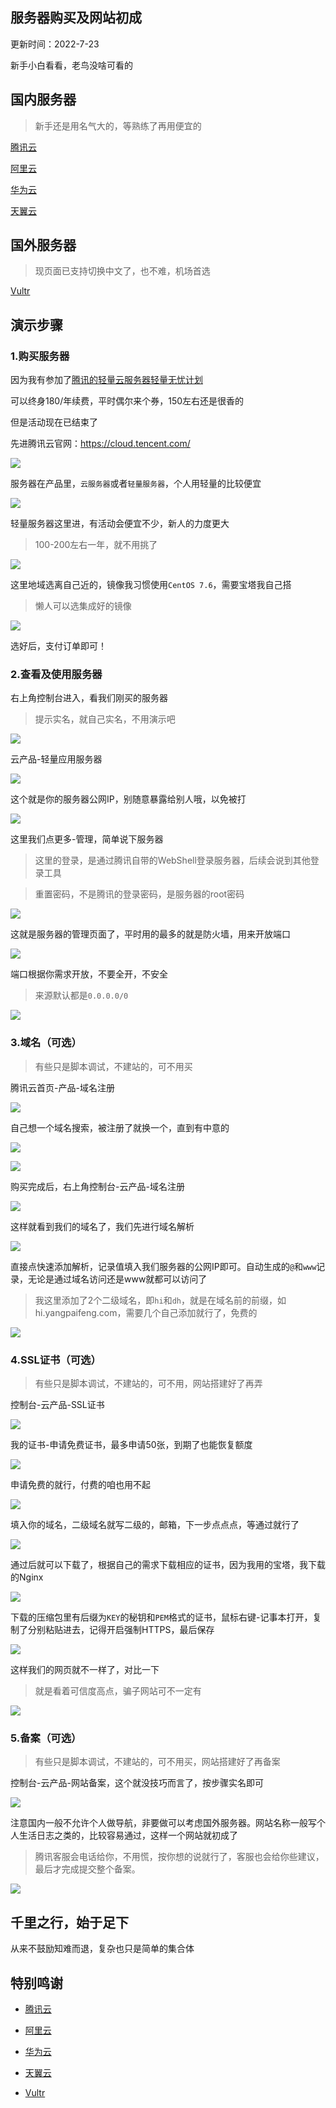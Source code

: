 ## 服务器购买及网站初成


更新时间：2022-7-23


新手小白看看，老鸟没啥可看的



## 国内服务器

> 新手还是用名气大的，等熟练了再用便宜的

[腾讯云](https://cloud.tencent.com/)

[阿里云](https://www.aliyun.com/)

[华为云](https://activity.huaweicloud.com/)

[天翼云](https://www.ctyun.cn/)



## 国外服务器

> 现页面已支持切换中文了，也不难，机场首选

[Vultr](https://www.vultr.com/)



## 演示步骤


### 1.购买服务器

因为我有参加了[腾讯的轻量云服务器轻量无忧计划](https://cloud.tencent.com/act/lighthouse?fromSource=gwzcw.1293314.1293314.1293314)

可以终身180/年续费，平时偶尔来个券，150左右还是很香的

但是活动现在已结束了


先进腾讯云官网：https://cloud.tencent.com/


![](https://ghproxy.com/https://raw.githubusercontent.com/Yiov/notes/main/ECS/tencent.png)


服务器在产品里，`云服务器`或者`轻量服务器`，个人用轻量的比较便宜

![](https://ghproxy.com/https://raw.githubusercontent.com/Yiov/notes/main/ECS/ecs-1.png)


轻量服务器这里进，有活动会便宜不少，新人的力度更大

> 100-200左右一年，就不用挑了

![](https://ghproxy.com/https://raw.githubusercontent.com/Yiov/notes/main/ECS/ecs-2.png)



这里地域选离自己近的，镜像我习惯使用`CentOS 7.6`，需要宝塔我自己搭

> 懒人可以选集成好的镜像

![](https://ghproxy.com/https://raw.githubusercontent.com/Yiov/notes/main/ECS/ecs-3.png)



选好后，支付订单即可！





### 2.查看及使用服务器


右上角控制台进入，看我们刚买的服务器

> 提示实名，就自己实名，不用演示吧

![](https://ghproxy.com/https://raw.githubusercontent.com/Yiov/notes/main/ECS/ecs-4.png)


云产品-轻量应用服务器

![](https://ghproxy.com/https://raw.githubusercontent.com/Yiov/notes/main/ECS/ecs-5.png)


这个就是你的服务器公网IP，别随意暴露给别人哦，以免被打

![](https://ghproxy.com/https://raw.githubusercontent.com/Yiov/notes/main/ECS/ecs-6.png)


这里我们点更多-管理，简单说下服务器

> 这里的登录，是通过腾讯自带的WebShell登录服务器，后续会说到其他登录工具

> 重置密码，不是腾讯的登录密码，是服务器的root密码

![](https://ghproxy.com/https://raw.githubusercontent.com/Yiov/notes/main/ECS/ecs-7.png)


这就是服务器的管理页面了，平时用的最多的就是防火墙，用来开放端口

![](https://ghproxy.com/https://raw.githubusercontent.com/Yiov/notes/main/ECS/ecs-8.png)


端口根据你需求开放，不要全开，不安全

> 来源默认都是`0.0.0.0/0`

![](https://ghproxy.com/https://raw.githubusercontent.com/Yiov/notes/main/ECS/ecs-9.png)





### 3.域名（可选）

> 有些只是脚本调试，不建站的，可不用买

腾讯云首页-产品-域名注册


![](https://ghproxy.com/https://raw.githubusercontent.com/Yiov/notes/main/ECS/ecs-10.png)


自己想一个域名搜索，被注册了就换一个，直到有中意的

![](https://ghproxy.com/https://raw.githubusercontent.com/Yiov/notes/main/ECS/ecs-11.png)

![](https://ghproxy.com/https://raw.githubusercontent.com/Yiov/notes/main/ECS/ecs-12.png)


购买完成后，右上角控制台-云产品-域名注册

![](https://ghproxy.com/https://raw.githubusercontent.com/Yiov/notes/main/ECS/ecs-13.png)


这样就看到我们的域名了，我们先进行域名解析

![](https://ghproxy.com/https://raw.githubusercontent.com/Yiov/notes/main/ECS/ecs-14.png)


直接点快速添加解析，记录值填入我们服务器的公网IP即可。自动生成的`@`和`www`记录，无论是通过域名访问还是www就都可以访问了

> 我这里添加了2个二级域名，即`hi`和`dh`，就是在域名前的前缀，如hi.yangpaifeng.com，需要几个自己添加就行了，免费的


![](https://ghproxy.com/https://raw.githubusercontent.com/Yiov/notes/main/ECS/ecs-15.png)




### 4.SSL证书（可选）

> 有些只是脚本调试，不建站的，可不用，网站搭建好了再弄

控制台-云产品-SSL证书

![](https://ghproxy.com/https://raw.githubusercontent.com/Yiov/notes/main/ECS/ecs-16.png)


我的证书-申请免费证书，最多申请50张，到期了也能恢复额度

![](https://ghproxy.com/https://raw.githubusercontent.com/Yiov/notes/main/ECS/ecs-17.png)

申请免费的就行，付费的咱也用不起

![](https://ghproxy.com/https://raw.githubusercontent.com/Yiov/notes/main/ECS/ecs-18.png)


填入你的域名，二级域名就写二级的，邮箱，下一步点点点，等通过就行了

![](https://ghproxy.com/https://raw.githubusercontent.com/Yiov/notes/main/ECS/ecs-19.png)


通过后就可以下载了，根据自己的需求下载相应的证书，因为我用的宝塔，我下载的Nginx


![](https://ghproxy.com/https://raw.githubusercontent.com/Yiov/notes/main/ECS/ecs-20.png)


下载的压缩包里有后缀为`KEY`的秘钥和`PEM`格式的证书，鼠标右键-记事本打开，复制了分别粘贴进去，记得开启强制HTTPS，最后保存

![](https://ghproxy.com/https://raw.githubusercontent.com/Yiov/notes/main/ECS/ecs-21.png)


这样我们的网页就不一样了，对比一下

> 就是看着可信度高点，骗子网站可不一定有

![](https://ghproxy.com/https://raw.githubusercontent.com/Yiov/notes/main/ECS/ecs-22.png)




### 5.备案（可选）

> 有些只是脚本调试，不建站的，可不用买，网站搭建好了再备案

控制台-云产品-网站备案，这个就没技巧而言了，按步骤实名即可

![](https://ghproxy.com/https://raw.githubusercontent.com/Yiov/notes/main/ECS/ecs-23.png)


注意国内一般不允许个人做导航，非要做可以考虑国外服务器。网站名称一般写个人生活日志之类的，比较容易通过，这样一个网站就初成了

> 腾讯客服会电话给你，不用慌，按你想的说就行了，客服也会给你些建议，最后才完成提交整个备案。

![](https://ghproxy.com/https://raw.githubusercontent.com/Yiov/notes/main/ECS/ecs-24.png)




## 千里之行，始于足下


从来不鼓励知难而退，复杂也只是简单的集合体




## 特别鸣谢

* [腾讯云](https://cloud.tencent.com/)

* [阿里云](https://www.aliyun.com/)

* [华为云](https://activity.huaweicloud.com/)

* [天翼云](https://www.ctyun.cn/)

* [Vultr](https://www.vultr.com/)